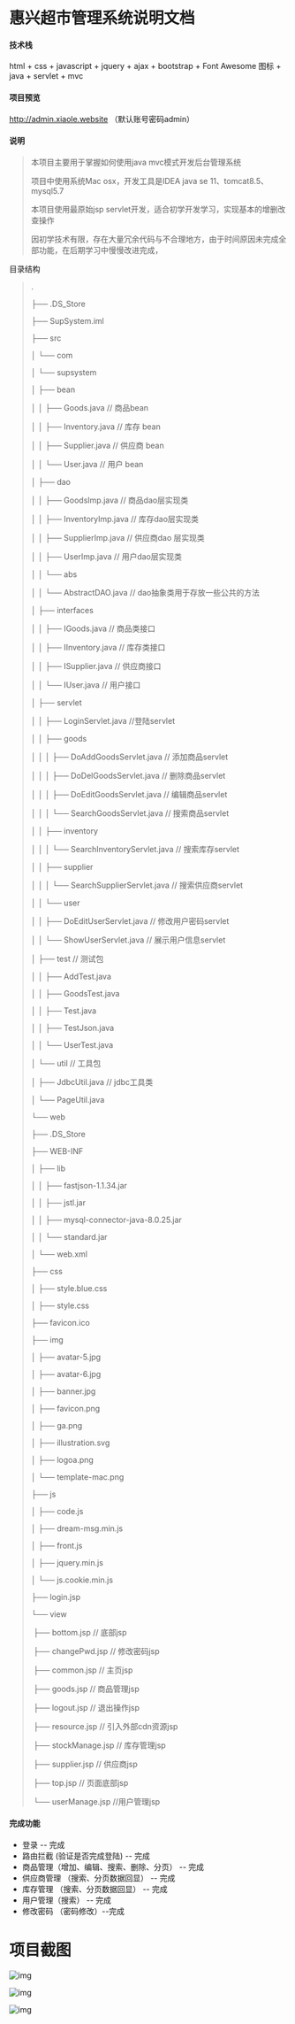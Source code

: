 

# 惠兴超市管理系统说明文档

####  技术栈

html + css + javascript + jquery + ajax + bootstrap + Font Awesome 图标 + java + servlet + mvc

####  项目预览

http://admin.xiaole.website （默认账号密码admin）

#### 说明

> 本项目主要用于掌握如何使用java mvc模式开发后台管理系统
>
> 项目中使用系统Mac osx，开发工具是IDEA java se 11、tomcat8.5、mysql5.7
>
> 本项目使用最原始jsp servlet开发，适合初学开发学习，实现基本的增删改查操作
>
> 因初学技术有限，存在大量冗余代码与不合理地方，由于时间原因未完成全部功能，在后期学习中慢慢改进完成，

目录结构

>.
>
>├── .DS_Store
>
>├── SupSystem.iml
>
>├── src
>
>│  └── com
>
>│    └── supsystem
>
>│      ├── bean
>
>│      │  ├── Goods.java  // 商品bean
>
>│      │  ├── Inventory.java // 库存 bean
>
>│      │  ├── Supplier.java // 供应商 bean
>
>│      │  └── User.java // 用户 bean
>
>│      ├── dao
>
>│      │  ├── GoodsImp.java // 商品dao层实现类
>
>│      │  ├── InventoryImp.java // 库存dao层实现类
>
>│      │  ├── SupplierImp.java // 供应商dao 层实现类
>
>│      │  ├── UserImp.java // 用户dao层实现类
>
>│      │  └── abs
>
>│      │    └── AbstractDAO.java // dao抽象类用于存放一些公共的方法
>
>│      ├── interfaces
>
>│      │  ├── IGoods.java  // 商品类接口
>
>│      │  ├── IInventory.java // 库存类接口
>
>│      │  ├── ISupplier.java // 供应商接口
>
>│      │  └── IUser.java // 用户接口
>
>│      ├── servlet
>
>│      │  ├── LoginServlet.java  //登陆servlet
>
>│      │  ├── goods
>
>│      │  │  ├── DoAddGoodsServlet.java // 添加商品servlet
>
>│      │  │  ├── DoDelGoodsServlet.java // 删除商品servlet
>
>│      │  │  ├── DoEditGoodsServlet.java // 编辑商品servlet
>
>│      │  │  └── SearchGoodsServlet.java // 搜索商品servlet
>
>│      │  ├── inventory
>
>│      │  │  └── SearchInventoryServlet.java // 搜索库存servlet
>
>│      │  ├── supplier
>
>│      │  │  └── SearchSupplierServlet.java // 搜索供应商servlet
>
>│      │  └── user
>
>│      │    ├── DoEditUserServlet.java // 修改用户密码servlet
>
>│      │    └── ShowUserServlet.java // 展示用户信息servlet
>
>│      ├── test // 测试包
>
>│      │  ├── AddTest.java
>
>│      │  ├── GoodsTest.java
>
>│      │  ├── Test.java
>
>│      │  ├── TestJson.java
>
>│      │  └── UserTest.java
>
>│      └── util // 工具包
>
>│        ├── JdbcUtil.java // jdbc工具类
>
>│        └── PageUtil.java
>
>└── web
>
>├── .DS_Store
>
>├── WEB-INF
>
>│  ├── lib
>
>│  │  ├── fastjson-1.1.34.jar
>
>│  │  ├── jstl.jar
>
>│  │  ├── mysql-connector-java-8.0.25.jar
>
>│  │  └── standard.jar
>
>│  └── web.xml
>
>├── css
>
>│  ├── style.blue.css
>
>│  ├── style.css
>
>├── favicon.ico
>
>├── img
>
>│  ├── avatar-5.jpg
>
>│  ├── avatar-6.jpg
>
>│  ├── banner.jpg
>
>│  ├── favicon.png
>
>│  ├── ga.png
>
>│  ├── illustration.svg
>
>│  ├── logoa.png
>
>│  └── template-mac.png
>
>├── js
>
>│  ├── code.js
>
>│  ├── dream-msg.min.js
>
>│  ├── front.js
>
>│  ├── jquery.min.js
>
>│  └── js.cookie.min.js
>
>├── login.jsp
>
>└── view
>
>​    ├── bottom.jsp // 底部jsp
>
>​    ├── changePwd.jsp // 修改密码jsp
>
>​    ├── common.jsp // 主页jsp
>
>​    ├── goods.jsp // 商品管理jsp
>
>​    ├── logout.jsp // 退出操作jsp
>
>​    ├── resource.jsp // 引入外部cdn资源jsp
>
>​    ├── stockManage.jsp // 库存管理jsp
>
>​    ├── supplier.jsp // 供应商jsp
>
>​    ├── top.jsp // 页面底部jsp
>
>​    └── userManage.jsp //用户管理jsp

####  完成功能

-  登录 -- 完成
-  路由拦截  (验证是否完成登陆) -- 完成
-  商品管理（增加、编辑、搜索、删除、分页） -- 完成
-  供应商管理 （搜索、分页数据回显） -- 完成
-  库存管理 （搜索、分页数据回显） -- 完成
-  用户管理（搜索） -- 完成
-  修改密码 （密码修改）--完成

# 项目截图

![img](file:////private/var/folders/gg/bp9g44nn6zv518ks_dm6qp940000gn/T/com.kingsoft.wpsoffice.mac/wps-xiaole/ksohtml/wpsuFJTG2.jpg)

![img](file:////private/var/folders/gg/bp9g44nn6zv518ks_dm6qp940000gn/T/com.kingsoft.wpsoffice.mac/wps-xiaole/ksohtml/wpsglJCkX.jpg)

![img](file:////private/var/folders/gg/bp9g44nn6zv518ks_dm6qp940000gn/T/com.kingsoft.wpsoffice.mac/wps-xiaole/ksohtml/wpsayQBO7.jpg)